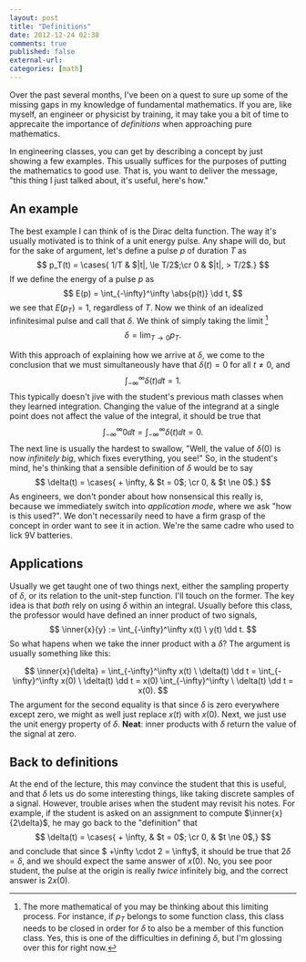 ```yaml
---
layout: post
title: "Definitions"
date: 2012-12-24 02:38
comments: true
published: false
external-url: 
categories: [math]
---
```


Over the past several months, I've been on a quest to sure up some of the missing gaps in my knowledge of fundamental mathematics. If you are, like myself, an engineer or physicist by training, it may take you a bit of time to apprecaite the importance of *definitions* when approaching pure mathematics.

<!-- more -->

In engineering classes, you can get by describing a concept by just showing a few examples. This usually suffices for the purposes of putting the mathematics to good use. That is, you want to deliver the message, "this thing I just talked about, it's useful, here's how."

## An example ###

The best example I can think of is the Dirac delta function. The way it's usually motivated is to think of a unit energy pulse. Any shape will do, but for the sake of argument, let's define a pulse $p$ of duration $T$ as 
$$ 
p_T(t) =
\cases{
1/T & $|t|, \le T/2$;\cr
0 & $|t|, > T/2$.}
$$
If we define the energy of a pulse $p$ as 
$$
E(p) = \int_{-\infty}^\infty \abs{p(t)} \dd t, 
$$
we see that $E(p_T) = 1$, regardless of $T$. Now we think of an idealized infinitesimal pulse and call that $\delta$. We think of simply taking the limit [^LimitAside]
$$
\delta = \lim_{T \to 0} p_T. 
$$

[^LimitAside]: The more mathematical of you may be thinking about this limiting process. For instance, if $p_T$ belongs to some function class, this class needs to be closed in order for $\delta$ to also be a member of this function class. Yes, this is one of the difficulties in defining $\delta$, but I'm glossing over this for right now. 

With this approach of explaining how we arrive at $\delta$, we come to the conclusion that we must simultaneously have that $\delta(t) = 0$ for all $t \ne 0$, and 
$$
\int_{-\infty}^\infty \delta(t) \dd t = 1.
$$
This typically doesn't jive with the student's previous math classes when they learned integration. Changing the value of the integrand at a single point does not affect the value of the integral, it should be true that
$$
\int_{-\infty}^\infty 0 \dd t = \int_{-\infty}^\infty \delta(t) \dd t = 0.
$$
The next line is usually the hardest to swallow, "Well, the value of $\delta(0)$ is now *infinitely big*, which fixes everything, you see!" So, in the student's mind, he's thinking that a sensible definition of $\delta$ would be to say
$$
\delta(t) = \cases{ + \infty, & $t = 0$; \cr 0, & $t \ne 0$.}
$$
As engineers, we don't ponder about how nonsensical this really is, because we immediately switch into *application mode*, where we ask "how is this used?". We don't necessarily need to have a firm grasp of the concept in order want to see it in action. We're the same cadre who used to lick 9V batteries. 

## Applications ##

Usually we get taught one of two things next, either the sampling property of $\delta$, or its relation to the unit-step function. I'll touch on the former. The key idea is that *both* rely on using $\delta$ within an integral. Usually before this class, the professor would have defined an inner product of two signals,
$$
\inner{x}{y} := \int_{-\infty}^\infty x(t) \ y(t) \dd t.
$$
So what hapens when we take the inner product with a $\delta$? The argument is usually something like this:

$$
\inner{x}{\delta} 
 = \int_{-\infty}^\infty x(t) \ \delta(t) \dd t 
 = \int_{-\infty}^\infty x(0) \ \delta(t) \dd t 
 = x(0) \int_{-\infty}^\infty \ \delta(t) \dd t = x(0).
$$
The argument for the second equality is that since $\delta$ is zero everywhere except zero, we might as well just replace $x(t)$ with $x(0)$. Next, we just use the unit energy property of $\delta$. **Neat**: inner products with $\delta$ return the value of the signal at zero. 

## Back to definitions ##

At the end of the lecture, this may convince the student that this is useful, and that $\delta$ lets us do some interesting things, like taking discrete samples of a signal. However, trouble arises when the student may revisit his notes. For example, if the student is asked on an assignment to compute $\inner{x}{2\delta}$, he may go back to the "definition" that
$$
\delta(t) = \cases{ + \infty, & $t = 0$; \cr 0, & $t \ne 0$,}
$$
and conclude that since $ +\infty \cdot 2 = \infty$, it should be true that $2 \delta = \delta$, and we should expect the same answer of $x(0)$. No, you see poor student, the pulse at the origin is really *twice* infinitely big, and the correct answer is $2 x(0)$. 







